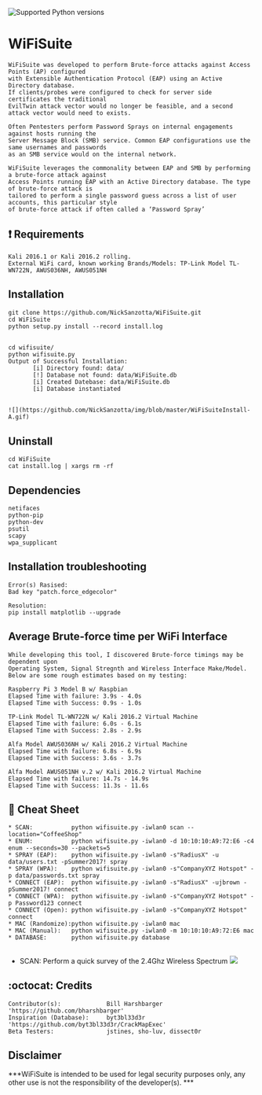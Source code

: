 ![Supported Python versions](https://img.shields.io/badge/python-2.7-blue.svg)
# WiFiSuite     
	WiFiSuite was developed to perform Brute-force attacks against Access Points (AP) configured 
	with Extensible Authentication Protocol (EAP) using an Active Directory database. 
	If clients/probes were configured to check for server side certificates the traditional 
	EvilTwin attack vector would no longer be feasible, and a second attack vector would need to exists.

	Often Pentesters perform Password Sprays on internal engagements against hosts running the 
	Server Message Block (SMB) service. Common EAP configurations use the same usernames and passwords 
	as an SMB service would on the internal network.
	
	WiFiSuite leverages the commonality between EAP and SMB by performing a brute-force attack against 
	Access Points running EAP with an Active Directory database. The type of brute-force attack is 
	tailored to perform a single password guess across a list of user accounts, this particular style
	of brute-force attack if often called a ‘Password Spray’

## :heavy_exclamation_mark: Requirements
	Kali 2016.1 or Kali 2016.2 rolling. 
	External WiFi card, known working Brands/Models: TP-Link Model TL-WN722N, AWUS036NH, AWUS051NH
    
## Installation
	git clone https://github.com/NickSanzotta/WiFiSuite.git
	cd WiFiSuite
	python setup.py install --record install.log	
##
	cd wifisuite/
	python wifisuite.py
	Output of Successful Installation:
	       [i] Directory found: data/
 	       [!] Database not found: data/WiFiSuite.db
 	       [i] Created Datebase: data/WiFiSuite.db
 	       [i] Database instantiated
##
	![](https://github.com/NickSanzotta/img/blob/master/WiFiSuiteInstall-A.gif)

## Uninstall
    cd WiFiSuite
    cat install.log | xargs rm -rf

## Dependencies
    netifaces
    python-pip 
    python-dev
    psutil
    scapy    
    wpa_supplicant
    
## Installation troubleshooting
    Error(s) Rasised: 
    Bad key "patch.force_edgecolor"
    
    Resolution:
    pip install matplotlib --upgrade

## Average Brute-force time per WiFi Interface
    While developing this tool, I discovered Brute-force timings may be dependent upon 
    Operating System, Signal Stregnth and Wireless Interface Make/Model.
    Below are some rough estimates based on my testing:
    
    Raspberry Pi 3 Model B w/ Raspbian
    Elapsed Time with failure: 3.9s - 4.0s
    Elapsed Time with Success: 0.9s - 1.0s
    
    TP-Link Model TL-WN722N w/ Kali 2016.2 Virtual Machine
    Elapsed Time with failure: 6.0s - 6.1s
    Elapsed Time with Success: 2.8s - 2.9s
    
    Alfa Model AWUS036NH w/ Kali 2016.2 Virtual Machine
    Elapsed Time with failure: 6.8s - 6.9s
    Elapsed Time with Success: 3.6s - 3.7s
    
    Alfa Model AWUS051NH v.2 w/ Kali 2016.2 Virtual Machine
    Elapsed Time with failure: 14.7s - 14.9s
    Elapsed Time with Success: 11.3s - 11.6s


## :book: Cheat Sheet
    * SCAN:           python wifisuite.py -iwlan0 scan --location="CoffeeShop"
    * ENUM:           python wifisuite.py -iwlan0 -d 10:10:10:A9:72:E6 -c4 enum --seconds=30 --packets=5
    * SPRAY (EAP):    python wifisuite.py -iwlan0 -s"RadiusX" -u data/users.txt -pSummer2017! spray
    * SPRAY (WPA):    python wifisuite.py -iwlan0 -s"CompanyXYZ Hotspot" -p data/passwords.txt spray
    * CONNECT (EAP):  python wifisuite.py -iwlan0 -s"RadiusX" -ujbrown -pSummer2017! connect
    * CONNECT (WPA):  python wifisuite.py -iwlan0 -s"CompanyXYZ Hotspot" -p Password123 connect
    * CONNECT (Open): python wifisuite.py -iwlan0 -s"CompanyXYZ Hotspot" connect
    * MAC (Randomize):python wifisuite.py -iwlan0 mac
    * MAC (Manual):   python wifisuite.py -iwlan0 -m 10:10:10:A9:72:E6 mac
    * DATABASE:       python wifisuite.py database
    
##
* SCAN: Perform a quick survey of the 2.4Ghz Wireless Spectrum
	![](https://github.com/NickSanzotta/img/blob/master/WiFiSuiteSCAN-A.gif)
##

    
    
 
## :octocat: Credits
	Contributor(s):             Bill Harshbarger 'https://github.com/bharshbarger'
	Inspiration (Database):     byt3bl33d3r 'https://github.com/byt3bl33d3r/CrackMapExec'
	Beta Testers:               jstines, sho-luv, dissect0r

## Disclaimer

***WiFiSuite is intended to be used for legal security purposes only, any other use is not the responsibility of the developer(s). ***
